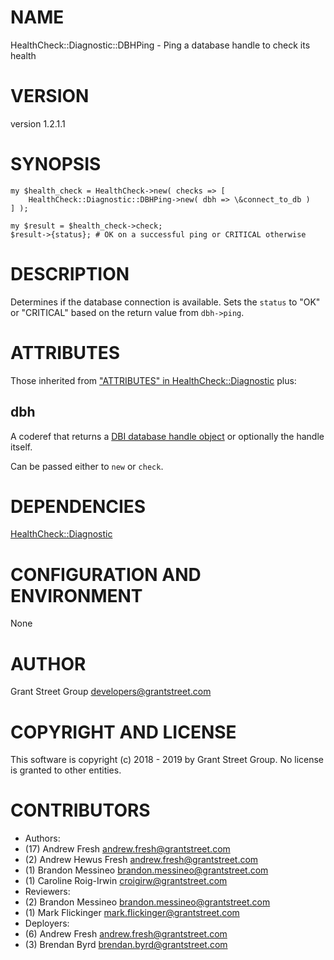 # NAME

HealthCheck::Diagnostic::DBHPing - Ping a database handle to check its health

# VERSION

version 1.2.1.1

# SYNOPSIS

    my $health_check = HealthCheck->new( checks => [
        HealthCheck::Diagnostic::DBHPing->new( dbh => \&connect_to_db )
    ] );

    my $result = $health_check->check;
    $result->{status}; # OK on a successful ping or CRITICAL otherwise

# DESCRIPTION

Determines if the database connection is available.
Sets the `status` to "OK" or "CRITICAL" based on the
return value from `dbh->ping`.

# ATTRIBUTES

Those inherited from ["ATTRIBUTES" in HealthCheck::Diagnostic](https://metacpan.org/pod/HealthCheck%3A%3ADiagnostic#ATTRIBUTES) plus:

## dbh

A coderef that returns a
[DBI database handle object](https://metacpan.org/pod/DBI#DBI-DATABSE-HANDLE-OBJECTS)
or optionally the handle itself.

Can be passed either to `new` or `check`.

# DEPENDENCIES

[HealthCheck::Diagnostic](https://metacpan.org/pod/HealthCheck%3A%3ADiagnostic)

# CONFIGURATION AND ENVIRONMENT

None

# AUTHOR

Grant Street Group <developers@grantstreet.com>

# COPYRIGHT AND LICENSE

This software is copyright (c) 2018 - 2019 by Grant Street Group.  No
license is granted to other entities.

# CONTRIBUTORS

- Authors:
- (17) Andrew Fresh <andrew.fresh@grantstreet.com>
- (2) Andrew Hewus Fresh <andrew.fresh@grantstreet.com>
- (1) Brandon Messineo <brandon.messineo@grantstreet.com>
- (1) Caroline Roig-Irwin <croigirw@grantstreet.com>
- Reviewers:
- (2) Brandon Messineo <brandon.messineo@grantstreet.com> 
- (1) Mark Flickinger <mark.flickinger@grantstreet.com> 
- Deployers:
- (6) Andrew Fresh <andrew.fresh@grantstreet.com>  
- (3) Brendan Byrd <brendan.byrd@grantstreet.com>  
